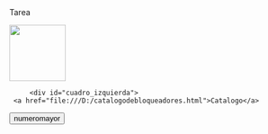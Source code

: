 <html>
<head>
<tittle>Tarea</tittle>
</head>
<style>

  
.contenedor{

        text-aling: center;

        background-color: Aqua;

        height: 200px;
        
        width: 1000px;
        
        float: left;


}
#cuadro_izquierda {
    background-color: LIGHTSALMON;
    border: 1px solid black;
    float: left;
    height: 300px;
    text-align: center;
    width: 300px;
    margin-right: 20px;
    margin-top: 130px;
}
 </style>
<body>
<div class="contenedor">
             
<img src="https://t2.pbb.ltmcdn.com/es/posts/5/9/3/nombres_de_nina_con_la_letra_n_4395_600.jpg" width="100" height="100">

</div>
             
         <div id="cuadro_izquierda">
	 <a href="file:///D:/catalogodebloqueadores.html">Catalogo</a>
<form name="myform" action="file:///D:/obtenernumeromayor.html">

<input type="submit" value="numeromayor">

</form>

  </div>
 </body>
</html>
